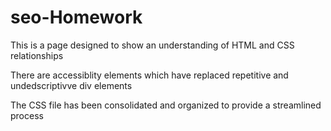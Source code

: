 # seo-Homework

This is a page designed to show an understanding of HTML and CSS relationships


There are accessiblity elements which have replaced repetitive and undedscriptivve div elements


The CSS file has been consolidated and organized to provide a streamlined process